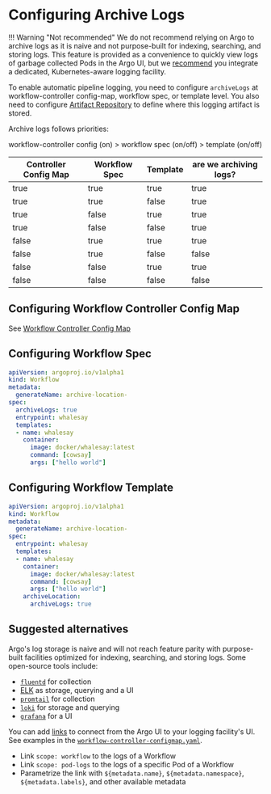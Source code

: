 # Configuring Archive Logs

!!! Warning "Not recommended"
    We do not recommend relying on Argo to archive logs as it is naive and not purpose-built for indexing, searching, and storing logs.
    This feature is provided as a convenience to quickly view logs of garbage collected Pods in the Argo UI, but we [recommend](#suggested-alternatives) you integrate a dedicated, Kubernetes-aware logging facility.

To enable automatic pipeline logging, you need to configure `archiveLogs` at workflow-controller config-map, workflow spec, or template level. You also need to configure [Artifact Repository](configure-artifact-repository.md) to define where this logging artifact is stored.

Archive logs follows priorities:

workflow-controller config (on) > workflow spec (on/off) > template (on/off)

| Controller Config Map | Workflow Spec | Template | are we archiving logs? |
|-----------------------|---------------|----------|------------------------|
| true                  | true          | true     | true                   |
| true                  | true          | false    | true                   |
| true                  | false         | true     | true                   |
| true                  | false         | false    | true                   |
| false                 | true          | true     | true                   |
| false                 | true          | false    | false                  |
| false                 | false         | true     | true                   |
| false                 | false         | false    | false                  |

## Configuring Workflow Controller Config Map

See [Workflow Controller Config Map](workflow-controller-configmap.md)

## Configuring Workflow Spec

```yaml
apiVersion: argoproj.io/v1alpha1
kind: Workflow
metadata:
  generateName: archive-location-
spec:
  archiveLogs: true
  entrypoint: whalesay
  templates:
  - name: whalesay
    container:
      image: docker/whalesay:latest
      command: [cowsay]
      args: ["hello world"]
```

## Configuring Workflow Template

```yaml
apiVersion: argoproj.io/v1alpha1
kind: Workflow
metadata:
  generateName: archive-location-
spec:
  entrypoint: whalesay
  templates:
  - name: whalesay
    container:
      image: docker/whalesay:latest
      command: [cowsay]
      args: ["hello world"]
    archiveLocation:
      archiveLogs: true
```

## Suggested alternatives

Argo's log storage is naive and will not reach feature parity with purpose-built facilities optimized for indexing, searching, and storing logs. Some open-source tools include:

* [`fluentd`](https://github.com/fluent/fluentd) for collection
* [ELK](https://www.elastic.co/elastic-stack/) as storage, querying and a UI
* [`promtail`](https://grafana.com/docs/loki/latest/send-data/promtail/) for collection
* [`loki`](https://grafana.com/docs/loki/latest/) for storage and querying
* [`grafana`](https://grafana.com/docs/grafana/latest/) for a UI

You can add [links](links.md) to connect from the Argo UI to your logging facility's UI. See examples in the [`workflow-controller-configmap.yaml`](workflow-controller-configmap.yaml).

* Link `scope: workflow` to the logs of a Workflow
* Link `scope: pod-logs` to the logs of a specific Pod of a Workflow
* Parametrize the link with `${metadata.name}`, `${metadata.namespace}`, `${metadata.labels}`, and other available metadata
